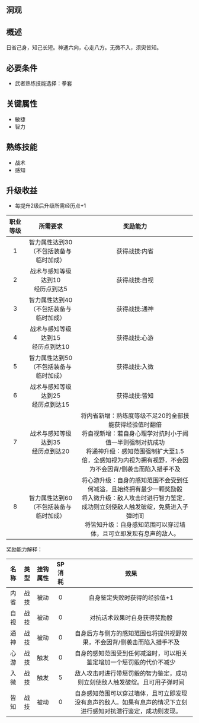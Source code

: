 ## 洞观

## 概述

日省己身，知己长短。神通六向，心走八方。无微不入，须臾皆知。

## 必要条件

* 武者熟练技能选择：拳套

## 关键属性

* 敏捷
* 智力

## 熟练技能

* 战术
* 感知

## 升级收益

* 每提升2级后升级所需经历点+1

职业等级|所需要求|奖励能力
:--:|:--:|:--:
1|智力属性达到30（不包括装备与临时加成）|获得战技:内省
2|战术与感知等级达到10<br>经历点到达5|获得战技:自视
3|智力属性达到40（不包括装备与临时加成）|获得战技:通神
4|战术与感知等级达到15<br>经历点到达10|获得战技:心游
5|智力属性达到50（不包括装备与临时加成）|获得战技:入微
6|战术与感知等级达到25<br>经历点到达15|获得战技:皆知
7|战术与感知等级达到35<br>经历点到达20|将内省新增：熟练度等级不足20的全部技能获得经验值时翻倍<br>将自视新增：若自身心理学对抗时小于阈值一半则强制对抗成功<br>将通神升级：感知范围强制扩大至1.5倍，全感知视为内视为拥有视野，不会因为不会因背/侧袭击而陷入措手不及
8|智力属性达到60（不包括装备与临时加成）|将心游升级：自身的感知范围不会受到任何减溢，且始终拥有最少一颗奖励骰<br>将入微升级：敌人攻击时进行智力鉴定，成功则立刻使敌人触发破绽，免费进入子弹时间<br>将皆知升级：自身感知范围可以穿过墙体，且可立即发现有息声的敌人。

奖励能力解释：

名称|类型|挂钩属性|SP消耗|效果
:--:|:--:|:--:|:--:|:--:
内省|战技|被动|0|自身鉴定失败时获得的经验值+1
自视|战技|被动|0|对抗话术效果时自身获得奖励骰
通神|战技|被动|0|自身后方与侧方的感知范围也将提供视野效果，不会因背/侧袭击而陷入措手不及
心游|战技|触发|0|自身的感知范围受到任何减溢时，可以相关鉴定增加一个惩罚骰的代价不减少
入微|战技|触发|5|敌人攻击时进行带惩罚骰的智力鉴定，成功则立刻使敌人触发破绽。且可用子弹时间
皆知|战技|被动|0|自身感知范围可以穿过墙体，且可立即发现没有息声的敌人。如果有息声的情况下立刻进行感知对抗潜行鉴定，成功则发现。